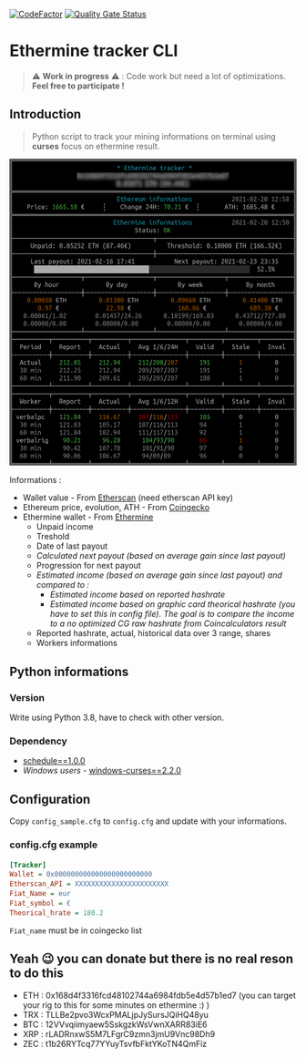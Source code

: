 [![CodeFactor](https://www.codefactor.io/repository/github/verbalinsurection/etherminetrackercli/badge)](https://www.codefactor.io/repository/github/verbalinsurection/etherminetrackercli) 
[![Quality Gate Status](https://sonarcloud.io/api/project_badges/measure?project=Verbalinsurection_EthermineTrackerCLI&metric=alert_status)](https://sonarcloud.io/dashboard?id=Verbalinsurection_EthermineTrackerCLI)
# Ethermine tracker CLI

> :warning: **Work in progress** :warning: : Code work but need a lot of optimizations. **Feel free to participate !**

## Introduction

> Python script to track your mining informations on terminal using **curses** focus on ethermine result.

![preview](preview.png)

Informations :

- Wallet value - From [Etherscan](https://etherscan.io/) (need etherscan API key)
- Ethereum price, evolution, ATH - From [Coingecko](https://www.coingecko.com/)
- Ethermine wallet - From [Ethermine](https://ethermine.org/)
  - Unpaid income
  - Treshold
  - Date of last payout
  - *Calculated next payout (based on average gain since last payout)*
  - Progression for next payout
  - *Estimated income (based on average gain since last payout) and compared to :*
    - *Estimated income based on reported hashrate*
    - *Estimated income based on graphic card theorical hashrate (you have to set this in config file). The goal is to compare the income to a no optimized CG raw hashrate from Coincalculators result*
  - Reported hashrate, actual, historical data over 3 range, shares
  - Workers informations

## Python informations

### Version

Write using Python 3.8, have to check with other version.

### Dependency

- [schedule==1.0.0](https://pypi.org/project/schedule/)
- *Windows users* - [windows-curses==2.2.0](https://pypi.org/project/windows-curses/)

## Configuration

Copy `config_sample.cfg` to `config.cfg` and update with your informations.

### config.cfg example

```ini
[Tracker]
Wallet = 0x000000000000000000000000
Etherscan_API = XXXXXXXXXXXXXXXXXXXXXXX
Fiat_Name = eur
Fiat_symbol = €
Theorical_hrate = 180.2
```

`Fiat_name` must be in coingecko list

## Yeah :wink: you can donate but there is no real reson to do this

- ETH : 0x168d4f3316fcd48102744a6984fdb5e4d57b1ed7 (you can target your rig to this for some minutes on ethermine :) )
- TRX : TLLBe2pvo3WcxPMALjpJySursJQiHQ48yu
- BTC : 12VVvqiimyaew5SskgzkWsVwnXARR83iE6
- XRP : rLADRnxwS5M7LFgrC9zmn3jmU9Vnc98Dh9
- ZEC : t1b26RYTcq77YYuyTsvfbFktYKoTN4QmFiz
